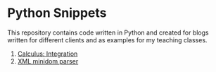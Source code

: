 # Python Snippets


This repository contains code written in Python and created for blogs written for different clients and as examples for my teaching classes.

<ol>
  <li><a href="https://github.com/EugenioCA/Python/blob/master/Calculus%20-%20Integration.ipynb">Calculus: Integration</a></li>
  <li><a href="https://github.com/EugenioCA/Python-Blogs/blob/master/minidomparser.py">XML minidom parser</a></li>

</ol>
